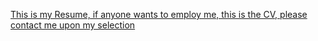
[This is my Resume, if anyone wants to employ me, this is the CV, please contact me upon my selection](https://github.com/user-attachments/files/18123316/CV.pdf)
